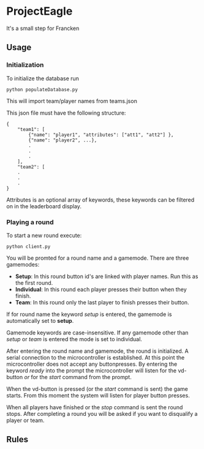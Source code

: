 # ProjectEagle
It's a small step for Francken

## Usage
### Initialization
To initialize the database run
```
python populateDatabase.py
```
This will import team/player names from teams.json

This json file must have the following structure:
```
{
    "team1": [
        {"name": "player1", "attributes": ["att1", "att2"] },
        {"name": "player2", ...},
        .
        .
        .
    ],
    "team2": [
    .
    .
    .
}
```
Attributes is an optional array of keywords, these keywords can be filtered on in the leaderboard display.

### Playing a round
To start a new round execute:
```console
python client.py
```
You will be promted for a round name and a gamemode.
There are three gamemodes:
- __Setup__: In this round button id's are linked with player names. Run this as the first round.
- __Individual__: In this round each player presses their button when they finish.
- __Team__: In this round only the last player to finish presses their button.

If for round name the keyword _setup_ is entered, the gamemode is automatically set to __setup__.

Gamemode keywords are case-insensitive.
If any gamemode other than _setup_ or _team_ is entered the mode is set to individual.

After entering the round name and gamemode, the round is initialized. A serial connection to the microcontroller is established. At this point the microcontroller does not accept any buttonpresses.
By entering the keyword _ready_ into the prompt the microcontroller will listen for the vd-button _or_ for the _start_ command from the prompt.

When the vd-button is pressed (or the _start_ command is sent) the game starts. From this moment the system will listen for player button presses.

When all players have finished or the _stop_ command is sent the round stops.
After completing a round you will be asked if you want to disqualify a player or team.

## Rules
